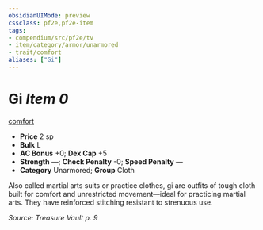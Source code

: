 ```yaml
---
obsidianUIMode: preview
cssclass: pf2e,pf2e-item
tags:
- compendium/src/pf2e/tv
- item/category/armor/unarmored
- trait/comfort
aliases: ["Gi"]
---
```

# Gi *Item 0*  
[comfort](rules/traits/comfort.md)  

- **Price** 2 sp
- **Bulk** L
- **AC Bonus** +0; **Dex Cap** +5
- **Strength** —; **Check Penalty** -0; **Speed Penalty** —
- **Category** Unarmored; **Group** Cloth 

Also called martial arts suits or practice clothes, gi are outfits of tough cloth built for comfort and unrestricted movement—ideal for practicing martial arts. They have reinforced stitching resistant to strenuous use.

*Source: Treasure Vault p. 9*